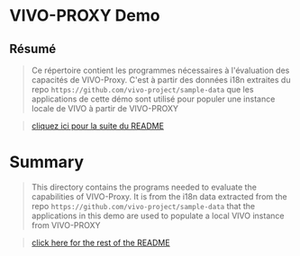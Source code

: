 # VIVO-PROXY Demo
## Résumé

> Ce répertoire contient les programmes nécessaires à l'évaluation des capacités de VIVO-Proxy. C'est à partir des données i18n extraites du repo `https://github.com/vivo-project/sample-data` que les applications de cette démo sont utilisé pour populer une instance locale de VIVO à partir de VIVO-PROXY

> [cliquez ici pour la suite du README](README_fr.md) 

# Summary
> This directory contains the programs needed to evaluate the capabilities of VIVO-Proxy. It is from the i18n data extracted from the repo `https://github.com/vivo-project/sample-data` that the applications in this demo are used to populate a local VIVO instance from VIVO-PROXY

>[click here for the rest of the README](README_en.md)